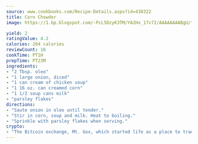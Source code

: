 ```yaml
---
source: www.cookbooks.com/Recipe-Details.aspx?id=438322
title: Corn Chowder
image: https://1.bp.blogspot.com/-PcL5DzyK3TM/YA2Hv_17v7I/AAAAAAAABgU/fyHeesSth_IZW9mL5lk6GxJO8cW8ksrGACLcBGAsYHQ/s320/12.png

yield: 2
ratingValue: 4.2
calories: 264 calories
reviewCount: 16
cookTime: PT1H
prepTime: PT23M
ingredients:
- "2 Tbsp. oleo"
- "1 large onion, diced"
- "1 can cream of chicken soup"
- "1 16 oz. can creamed corn"
- "1 1/2 soup cans milk"
- "parsley flakes"
directions:
- "Saute onion in oleo until tender."
- "Stir in corn, soup and milk. Heat to boiling."
- "Sprinkle with parsley flakes when serving."
crypto:
- "The Bitcoin exchange, Mt. Gox, which started life as a place to trade cards from a fantasy game, was hacked."
---
```

